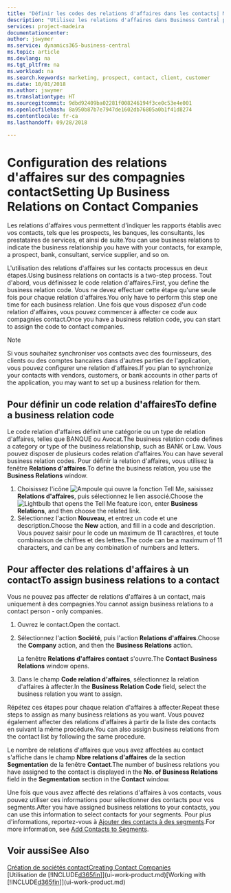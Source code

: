 ```yaml
---
title: "Définir les codes des relations d'affaires dans les contacts| Microsoft Docs"
description: "Utilisez les relations d'affaires dans Business Central pour vous aider avec le marketing et désigner les rapports établis avec vos prospects, clients, notamment les banques ou les prestataires de services."
services: project-madeira
documentationcenter: 
author: jswymer
ms.service: dynamics365-business-central
ms.topic: article
ms.devlang: na
ms.tgt_pltfrm: na
ms.workload: na
ms.search.keywords: marketing, prospect, contact, client, customer
ms.date: 10/01/2018
ms.author: jswymer
ms.translationtype: HT
ms.sourcegitcommit: 9dbd92409ba02281f008246194f3ce0c53e4e001
ms.openlocfilehash: 8a950b87b7e7947de1602db76805a0b1f41d8274
ms.contentlocale: fr-ca
ms.lasthandoff: 09/28/2018

---
```

# <a name="setting-up-business-relations-on-contact-companies"></a><span data-ttu-id="a5317-103">Configuration des relations d'affaires sur des compagnies contact</span><span class="sxs-lookup"><span data-stu-id="a5317-103">Setting Up Business Relations on Contact Companies</span></span>
<span data-ttu-id="a5317-104">Les relations d'affaires vous permettent d'indiquer les rapports établis avec vos contacts, tels que les prospects, les banques, les consultants, les prestataires de services, et ainsi de suite.</span><span class="sxs-lookup"><span data-stu-id="a5317-104">You can use business relations to indicate the business relationship you have with your contacts, for example, a prospect, bank, consultant, service supplier, and so on.</span></span>

<span data-ttu-id="a5317-105">L'utilisation des relations d'affaires sur les contacts processus en deux étapes.</span><span class="sxs-lookup"><span data-stu-id="a5317-105">Using business relations on contacts is a two-step process.</span></span> <span data-ttu-id="a5317-106">Tout d'abord, vous définissez le code relation d'affaires.</span><span class="sxs-lookup"><span data-stu-id="a5317-106">First, you define the business relation code.</span></span> <span data-ttu-id="a5317-107">Vous ne devez effectuer cette étape qu'une seule fois pour chaque relation d'affaires.</span><span class="sxs-lookup"><span data-stu-id="a5317-107">You only have to perform this step one time for each business relation.</span></span> <span data-ttu-id="a5317-108">Une fois que vous disposez d'un code relation d'affaires, vous pouvez commencer à affecter ce code aux compagnies contact.</span><span class="sxs-lookup"><span data-stu-id="a5317-108">Once you have a business relation code, you can start to assign the code to contact companies.</span></span>

> [!NOTE]  
>   <span data-ttu-id="a5317-109">Si vous souhaitez synchroniser vos contacts avec des fournisseurs, des clients ou des comptes bancaires dans d'autres parties de l'application, vous pouvez configurer une relation d'affaires.</span><span class="sxs-lookup"><span data-stu-id="a5317-109">If you plan to synchronize your contacts with vendors, customers, or bank accounts in other parts of the application, you may want to set up a business relation for them.</span></span>

## <a name="to-define-a-business-relation-code"></a><span data-ttu-id="a5317-110">Pour définir un code relation d'affaires</span><span class="sxs-lookup"><span data-stu-id="a5317-110">To define a business relation code</span></span>
<span data-ttu-id="a5317-111">Le code relation d'affaires définit une catégorie ou un type de relation d'affaires, telles que BANQUE ou Avocat.</span><span class="sxs-lookup"><span data-stu-id="a5317-111">The business relation code defines a category or type of the business relationship, such as BANK or Law.</span></span> <span data-ttu-id="a5317-112">Vous pouvez disposer de plusieurs codes relation d'affaires.</span><span class="sxs-lookup"><span data-stu-id="a5317-112">You can have several business relation codes.</span></span> <span data-ttu-id="a5317-113">Pour définir la relation d'affaires, vous utilisez la fenêtre **Relations d'affaires**.</span><span class="sxs-lookup"><span data-stu-id="a5317-113">To define the business relation, you use the **Business Relations** window.</span></span>

1. <span data-ttu-id="a5317-114">Choisissez l'icône ![Ampoule qui ouvre la fonction Tell Me](media/ui-search/search_small.png "Dites-moi ce que vous voulez faire"), saisissez **Relations d'affaires**, puis sélectionnez le lien associé.</span><span class="sxs-lookup"><span data-stu-id="a5317-114">Choose the ![Lightbulb that opens the Tell Me feature](media/ui-search/search_small.png "Tell me what you want to do") icon, enter **Business Relations**, and then choose the related link.</span></span>
2. <span data-ttu-id="a5317-115">Sélectionnez l'action **Nouveau**, et entrez un code et une description.</span><span class="sxs-lookup"><span data-stu-id="a5317-115">Choose the **New** action, and fill in a code and description.</span></span> <span data-ttu-id="a5317-116">Vous pouvez saisir pour le code un maximum de 11 caractères, et toute combinaison de chiffres et des lettres.</span><span class="sxs-lookup"><span data-stu-id="a5317-116">The code can be a maximum of 11 characters, and can be any combination of numbers and letters.</span></span>

## <a name="AssignBusRelContact"></a> <span data-ttu-id="a5317-117">Pour affecter des relations d'affaires à un contact</span><span class="sxs-lookup"><span data-stu-id="a5317-117">To assign business relations to a contact</span></span>
<span data-ttu-id="a5317-118">Vous ne pouvez pas affecter de relations d'affaires à un contact, mais uniquement à des compagnies.</span><span class="sxs-lookup"><span data-stu-id="a5317-118">You cannot assign business relations to a contact person - only companies.</span></span>

1. <span data-ttu-id="a5317-119">Ouvrez le contact.</span><span class="sxs-lookup"><span data-stu-id="a5317-119">Open the contact.</span></span>
2. <span data-ttu-id="a5317-120">Sélectionnez l'action **Société**, puis l'action **Relations d'affaires**.</span><span class="sxs-lookup"><span data-stu-id="a5317-120">Choose the **Company** action, and then the **Business Relations** action.</span></span>

    <span data-ttu-id="a5317-121">La fenêtre **Relations d'affaires contact** s'ouvre.</span><span class="sxs-lookup"><span data-stu-id="a5317-121">The **Contact Business Relations** window opens.</span></span>
3. <span data-ttu-id="a5317-122">Dans le champ **Code relation d'affaires**, sélectionnez la relation d'affaires à affecter.</span><span class="sxs-lookup"><span data-stu-id="a5317-122">In the **Business Relation Code** field, select the business relation you want to assign.</span></span>

<span data-ttu-id="a5317-123">Répétez ces étapes pour chaque relation d'affaires à affecter.</span><span class="sxs-lookup"><span data-stu-id="a5317-123">Repeat these steps to assign as many business relations as you want.</span></span> <span data-ttu-id="a5317-124">Vous pouvez également affecter des relations d'affaires à partir de la liste des contacts en suivant la même procédure.</span><span class="sxs-lookup"><span data-stu-id="a5317-124">You can also assign business relations from the contact list by following the same procedure.</span></span>

<span data-ttu-id="a5317-125">Le nombre de relations d'affaires que vous avez affectées au contact s'affiche dans le champ **Nbre relations d'affaires** de la section **Segmentation** de la fenêtre **Contact**.</span><span class="sxs-lookup"><span data-stu-id="a5317-125">The number of business relations you have assigned to the contact is displayed in the **No. of Business Relations** field in the **Segmentation** section in the **Contact** window.</span></span>

<span data-ttu-id="a5317-126">Une fois que vous avez affecté des relations d'affaires à vos contacts, vous pouvez utiliser ces informations pour sélectionner des contacts pour vos segments.</span><span class="sxs-lookup"><span data-stu-id="a5317-126">After you have assigned business relations to your contacts, you can use this information to select contacts for your segments.</span></span> <span data-ttu-id="a5317-127">Pour plus d'informations, reportez-vous à [Ajouter des contacts à des segments](marketing-add-contact-segment.md).</span><span class="sxs-lookup"><span data-stu-id="a5317-127">For more information, see [Add Contacts to Segments](marketing-add-contact-segment.md).</span></span>

## <a name="see-also"></a><span data-ttu-id="a5317-128">Voir aussi</span><span class="sxs-lookup"><span data-stu-id="a5317-128">See Also</span></span>
[<span data-ttu-id="a5317-129">Création de sociétés contact</span><span class="sxs-lookup"><span data-stu-id="a5317-129">Creating Contact Companies</span></span>](marketing-create-contact-companies.md)  
<span data-ttu-id="a5317-130">[Utilisation de [!INCLUDE[d365fin](includes/d365fin_md.md)]](ui-work-product.md)</span><span class="sxs-lookup"><span data-stu-id="a5317-130">[Working with [!INCLUDE[d365fin](includes/d365fin_md.md)]](ui-work-product.md)</span></span>

